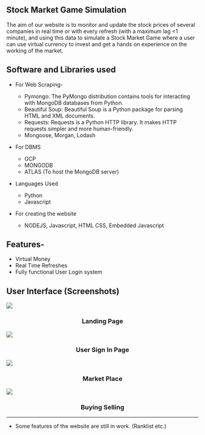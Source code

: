 ## Stock Market Game Simulation

The aim of our website is to monitor and update the stock prices of several companies in real
time or with every refresh (with a maximum lag <1 minute), and using this data to simulate a Stock
Market Game where a user can use virtual currency to invest and get a hands on experience on the
working of the market.


## Software and Libraries used 
- For Web Scraping-
  - Pymongo: The PyMongo distribution contains tools for interacting with MongoDB databases from Python.
  - Beautiful Soup: Beautiful Soup is a Python package for parsing HTML and XML documents.
  - Requests: Requests is a Python HTTP library. It makes HTTP requests simpler and more human-friendly.
  - Mongoose, Morgan, Lodash

- For DBMS 
  - GCP 
  - MONGODB 
  - ATLAS (To host the MongoDB server)

- Languages Used
  - Python
  - Javascript

- For creating the website
  - NODEJS, Javascript, HTML CSS, Embedded Javascript


## Features-
- Virtual Money
- Real Time Refreshes
- Fully functional User Login system



## User Interface (Screenshots)

<section>
<img src="https://user-images.githubusercontent.com/59576063/185710959-9226c38d-c858-4aa5-bfb4-cca909321fd7.png" />
<h3 align="center">Landing Page </h3>
<img src="https://user-images.githubusercontent.com/59576063/185710967-b7a804d3-b403-409e-92dc-0b6f74dc2c7e.png" />
<h3 align="center">User Sign In Page </h3>
<img src="https://user-images.githubusercontent.com/59576063/185710975-d0ae04fd-f4e9-4b3f-8ecb-11d52afd373a.png" />
<h3 align="center">Market Place</h3>
<img src="https://user-images.githubusercontent.com/59576063/185710983-a0cceda7-b483-4016-a555-184aff943581.png" />
<h3 align="center">Buying Selling </h3>
</section>

---
- Some features of the website are still in work. (Ranklist etc.)

